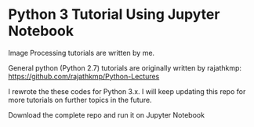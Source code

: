 # Python 3 Tutorial Using Jupyter Notebook

Image Processing tutorials are written by me.

General python (Python 2.7) tutorials are originally written by rajathkmp: https://github.com/rajathkmp/Python-Lectures

I rewrote the these codes for Python 3.x. I will keep updating this repo for more tutorials on further topics in the future.

Download the complete repo and run it on Jupyter Notebook
